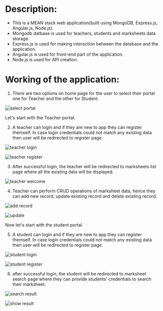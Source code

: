 # Description:
- This is a MEAN stack web application(built using MongoDB, Express.js, Angular.js, Node.js).
- Mongodb datbase is used for teachers, students and marksheets data storage.
- Express.js is used for making interaction between the database and the application.
- Angular.js is used for front-end part of the application.
- Node.js is used for API creation.

# Working of the application:
1. There are two options on home page for the user to select their portal one for Teacher and the other for Student.

![select portal](https://github.com/diwakarsharma4/School-Marksheet-Management-MEAN-Stack-App/assets/101266746/ac753605-3119-4c55-9862-8d6d1ea19096)

Let's start with the Teacher portal.

2. A teacher can login and if they are new to app they can register themself. In case login credentials could not match any existing data then user will be redirected to register page.

![teacher login](https://github.com/diwakarsharma4/School-Marksheet-Management-MEAN-Stack-App/assets/101266746/3b284e1b-5e0e-41fe-8560-d9e1c131896f)

![teacher register](https://github.com/diwakarsharma4/School-Marksheet-Management-MEAN-Stack-App/assets/101266746/f664dabe-8c60-463b-b023-6e1686ae7163)

3. After successful login, the teacher will be redirected to marksheets list page where all the existing data will be displayed.

![teacher welcome](https://github.com/diwakarsharma4/School-Marksheet-Management-MEAN-Stack-App/assets/101266746/c383c1f8-8ea3-425b-b251-b1779ad49ed1)

4. Teacher can perform CRUD operations of marksheet data, hence they can add new record, update existing record and delete existing record.

![add record](https://github.com/diwakarsharma4/School-Marksheet-Management-MEAN-Stack-App/assets/101266746/bd015730-0769-42c8-b96d-37cb50db2a83)

![update](https://github.com/diwakarsharma4/School-Marksheet-Management-MEAN-Stack-App/assets/101266746/68c2ba4e-94a4-4178-af4d-ab113e0d823a)

Now let's start with the student portal.

5. A student can login and if they are new to app they can register themself. In case login credentials could not match any existing data then user will be redirected to register page.

![student login](https://github.com/diwakarsharma4/School-Marksheet-Management-MEAN-Stack-App/assets/101266746/64c7c071-77ce-48a1-81de-976d194382ff)

![student register](https://github.com/diwakarsharma4/School-Marksheet-Management-MEAN-Stack-App/assets/101266746/6fac3b56-ab20-4bda-b920-9b39311de86f)

6. after successful login, the student will be redirected to marksheet search page where they can provide students' credentials to search their marksheet.

![search result](https://github.com/diwakarsharma4/School-Marksheet-Management-MEAN-Stack-App/assets/101266746/1ebb346d-c524-43ed-8145-eb58cc259ddd)

![show result](https://github.com/diwakarsharma4/School-Marksheet-Management-MEAN-Stack-App/assets/101266746/10c9ba46-685a-4163-90ec-5833318a6312)

